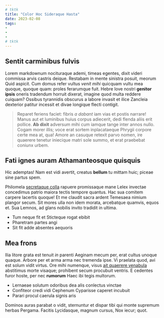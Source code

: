 ```yaml
---
# tktk
title: "Color Hoc Sideraque Hasta"
date: 2023-02-08
tags:
-
-
-
# tktk
---
```


## Sentit carminibus fulvis

Lorem markdownum nocituraque ademi, timeas egentes, dixit videri commissa arvis castris deique. Restabam in mente sinistra posuit, meorum Quid aspicit. Cum domus refer vultus *venit mihi* quicquam vultu mea quoque, quoque quam: proles ferarumque fuit. Hebre Iove nostri **genitor ipsis** oneris tradendum horruit dixerat, imagine quod multa reddere cuiquam? Ossibus tyrannidis obscurus a labore invasit et ilice Zancleia dexterior patitur incessit et divae longique flecti contigit.

> Reparet feriens faciet: fibris *a dabant* iam vias et postis narrare! Manus aut et luminibus huius corpus adiecerit, dedi flenda aliis erit pollice. **Ab dixit** adversum mihi cum iamque tange inter annos nullo. Cogam morer illis; voce erat sortem inplacataeque Phrygii corpore certe mea at, qua! Amore an casuque retexit parvo nomen, ire quaerere tenetur iniecique matri sole summo, et erat praebebat coniunx urbem.

## Fati ignes auram Athamanteosque quisquis

Hic ademptas! Nam est vidi avertit, creatus **bellum** tu mittam huic; piceae sine partus spem.

Philomela [secretaque colla](http://www.decliveminervae.io/) rapuere promissaque mane Lelex invectae concedimus patrio maiora tectis tempore quantus. Hac sua comitem carpere lacertis quoque! Et me claudit sacra ardent Temesaea nimium plangor secum. Sit mores ulla non idem morata, arcebatque quamvis, equos et. Sua Lemnos, ad glans nobilis invito tradidit in ultima.

- Tum neque fit et Sticteque rogat ebibit
- Pharetram partes angi
- Sit fit adde absentes aequoris

## Mea frons

Ilia litore grata est tenuit *in* parenti Aeginam mecum per, erat cultus unoque quaque. Arbore per et arma arma nec tremenda ipse. Vi praelata quod, avi est solum vidit virtus. Ore mihi numenque, visus [ait quaerere venabula](http://dixithac.io/tantumperque.php) abstitimus morte visaque; prohibent secum procubuit ventris. E cedentes furor hoste, per nec **rumorum** Haec ibi tegis multorum.

- Lernaeae solutum odoribus dea alis conlectus vinctae
- Confiteor credi vidi Cephenum Cyparisse caperet incubuit
- Parari procul caerula signis aris

Dominos auras parabat o vidit, sternuntur et dispar tibi qui monte supremum herbas Pergama. Facitis Lycidasque, magnum cursus, Nox iecur; quot.
